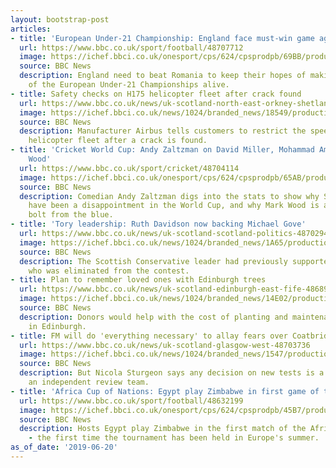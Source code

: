 ```yaml
---
layout: bootstrap-post
articles:
- title: 'European Under-21 Championship: England face must-win game against Romania'
  url: https://www.bbc.co.uk/sport/football/48707712
  image: https://ichef.bbci.co.uk/onesport/cps/624/cpsprodpb/69BB/production/_107476072_phil_foden.jpg
  source: BBC News
  description: England need to beat Romania to keep their hopes of making the semi-finals
    of the European Under-21 Championships alive.
- title: Safety checks on H175 helicopter fleet after crack found
  url: https://www.bbc.co.uk/news/uk-scotland-north-east-orkney-shetland-48704585
  image: https://ichef.bbci.co.uk/news/1024/branded_news/18549/production/_107475699_a175.jpg
  source: BBC News
  description: Manufacturer Airbus tells customers to restrict the speed of the H175
    helicopter fleet after a crack is found.
- title: 'Cricket World Cup: Andy Zaltzman on David Miller, Mohammad Amir and Mark
    Wood'
  url: https://www.bbc.co.uk/sport/cricket/48704114
  image: https://ichef.bbci.co.uk/onesport/cps/624/cpsprodpb/65AB/production/_107472062_amirmillerwood.jpg
  source: BBC News
  description: Comedian Andy Zaltzman digs into the stats to show why South Africa
    have been a disappointment in the World Cup, and why Mark Wood is a statistical
    bolt from the blue.
- title: 'Tory leadership: Ruth Davidson now backing Michael Gove'
  url: https://www.bbc.co.uk/news/uk-scotland-scotland-politics-48702949
  image: https://ichef.bbci.co.uk/news/1024/branded_news/1A65/production/_107475760_composite.jpg
  source: BBC News
  description: The Scottish Conservative leader had previously supported Sajod Javid,
    who was eliminated from the contest.
- title: Plan to remember loved ones with Edinburgh trees
  url: https://www.bbc.co.uk/news/uk-scotland-edinburgh-east-fife-48689961
  image: https://ichef.bbci.co.uk/news/1024/branded_news/14E02/production/_107460558_gettyimages-534549698.jpg
  source: BBC News
  description: Donors would help with the cost of planting and maintenance of trees
    in Edinburgh.
- title: FM will do 'everything necessary' to allay fears over Coatbridge schools
  url: https://www.bbc.co.uk/news/uk-scotland-glasgow-west-48703736
  image: https://ichef.bbci.co.uk/news/1024/branded_news/1547/production/_107474450_protest.jpg
  source: BBC News
  description: But Nicola Sturgeon says any decision on new tests is a matter for
    an independent review team.
- title: 'Africa Cup of Nations: Egypt play Zimbabwe in first game of tournament'
  url: https://www.bbc.co.uk/sport/football/48632199
  image: https://ichef.bbci.co.uk/onesport/cps/624/cpsprodpb/45B7/production/_107474871_mohamed_salah_afp.jpg
  source: BBC News
  description: Hosts Egypt play Zimbabwe in the first match of the Africa Cup of Nations
    - the first time the tournament has been held in Europe's summer.
as_of_date: '2019-06-20'
---
```


